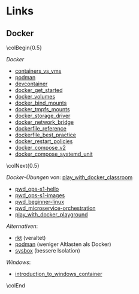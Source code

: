 Links
=====

Docker
------

\colBegin{0.5}

*Docker*

[containers_vs_vms]: https://www.redhat.com/en/topics/containers/containers-vs-vms
[podman]: https://podman.io/
[docker_get_started]: https://docs.docker.com/get-started/overview/
[container_wording]: https://www.tutorialworks.com/difference-docker-containerd-runc-crio-oci/
[devcontainer]: https://containers.dev/
[docker_volumes]: https://docs.docker.com/storage/volumes/
[docker_bind_mounts]: https://docs.docker.com/storage/bind-mounts/
[docker_tmpfs_mounts]: https://docs.docker.com/storage/tmpfs/
[docker_storage_driver]: https://docs.docker.com/storage/storagedriver/
[docker_network_bridge]: https://docs.docker.com/network/network-tutorial-standalone/
[docker_scs]: https://tools.scs.ch/wiki/display/SCSIT/Docker
[dockerfile_reference]: https://docs.docker.com/engine/reference/builder/
[dockerfile_best_practice]: https://docs.docker.com/develop/develop-images/dockerfile_best-practices/
[docker_restart_policies]: https://docs.docker.com/config/containers/start-containers-automatically/
[docker_compose_v2]: https://github.com/docker/compose
[docker_compose_systemd_unit]: https://gist.github.com/mosquito/b23e1c1e5723a7fd9e6568e5cf91180f

* [containers_vs_vms]
* [podman]
* [devcontainer]
* [docker_get_started]
* [docker_volumes]
* [docker_bind_mounts]
* [docker_tmpfs_mounts]
* [docker_storage_driver]
* [docker_network_bridge]
* [dockerfile_reference]
* [dockerfile_best_practice]
* [docker_restart_policies]
* [docker_compose_v2]
* [docker_compose_systemd_unit]

\colNext{0.5}

[play_with_docker_classroom]: https://training.play-with-docker.com/
[pwd_ops-s1-hello]: https://training.play-with-docker.com/ops-s1-hello/
[pwd_ops-s1-images]: https://training.play-with-docker.com/ops-s1-images/
[pwd_beginner-linux]: https://training.play-with-docker.com/beginner-linux/
[pwd_microservice-orchestration]: https://training.play-with-docker.com/microservice-orchestration/
[play_with_docker_playground]: https://labs.play-with-docker.com/

*Docker-Übungen* von: [play_with_docker_classroom]

* [pwd_ops-s1-hello]
* [pwd_ops-s1-images]
* [pwd_beginner-linux]
* [pwd_microservice-orchestration]
* [play_with_docker_playground]

*Alternativen*:

[rkt]: https://github.com/rkt/rkt/
[podman]: https://podman.io/
[sysbox]: https://github.com/nestybox/sysbox

* [rkt] (veraltet)
* [podman] (weniger Altlasten als Docker)
* [sysbox] (bessere Isolation)

*Windows*:

[introduction_to_windows_container]: https://justen.codes/a-short-introduction-to-windows-containers-db5adc0db536

* [introduction_to_windows_container]

\colEnd
